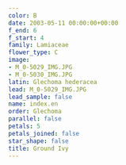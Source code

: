 ```yaml
---
color: B
date: 2003-05-11 00:00:00+00:00
f_end: 6
f_start: 4
family: Lamiaceae
flower_type: C
image:
- M_0-5029_IMG.JPG
- M_0-5030_IMG.JPG
latin: Glechoma hederacea
lead: M_0-5029_IMG.JPG
lead_sample: false
name: index.en
order: Glechoma
parallel: false
petals: 5
petals_joined: false
star_shape: false
title: Ground Ivy
---
```

